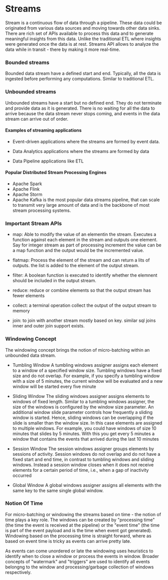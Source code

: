 # Streams

Stream is a continuous flow of data through a pipeline. These data could be originated from various data sources and moving towards other data sinks. There are rich set of APIs available to process this data and to generate meaningful insights from this data. Unlike the traditional ETL where insights were generated once the data is at rest. Streams API allows to analyze the data while in transit - there by making it more real-time.

### Bounded streams

Bounded data stream have a defined start and end. Typically, all the data is ingested before performing any computations. Similar to traditional ETL.

### Unbounded streams

Unbounded streams have a start but no defined end. They do not terminate and provide data as it is generated. There is no waiting for all the data to arrive because the data stream never stops coming, and events in the data stream can arrive out of order.

#### Examples of streaming applications

- Event-driven applications where the streams are formed by event data.

- Data Analytics applications where the streams are formed by data 

- Data Pipeline applications like ETL

#### Popular Distributed Stream Processing Engines

- Apache Spark
- Apache Flink
- Apache Storm
- Apache Kafka is the most popular data streams pipeline, that can scale to transmit very large amount of data and is the backbone of most stream processing systems.

### Important Stream APIs

- map: 
Able to modify the value of an elementin the stream. Executes a function against each element in the stream and outputs one element. Say for integer stream as part of processing increment the value can be a map function and the output would be the incremented value.
  
- flatmap: 
Process the element of the stream and can return a lits of outputs. the list is added to the element of the output stream.

- filter: 
A boolean function is executed to identify whether the elemnent should be included in the output stream.

- reduce: 
reduce or combine elements so that the output stream has fewer elements 

- collect: 
a terminal operation collect the output of the output stream to memory

- join: 
to join with another stream mostly based on key. similar sql joins inner and outer join support exists.

### Windowing Concept

The windowing concept brings the notion of micro-batching within an unbounded data stream.

- Tumbling Window
A tumbling windows assigner assigns each element to a window of a specified window size. Tumbling windows have a fixed size and do not overlap. For example, if you specify a tumbling window with a size of 5 minutes, the current window will be evaluated and a new window will be started every five minute

- Sliding Window
The sliding windows assigner assigns elements to windows of fixed length. Similar to a tumbling windows assigner, the size of the windows is configured by the window size parameter. An additional window slide parameter controls how frequently a sliding window is started. Hence, sliding windows can be overlapping if the slide is smaller than the window size. In this case elements are assigned to multiple windows.
For example, you could have windows of size 10 minutes that slides by 5 minutes. With this you get every 5 minutes a window that contains the events that arrived during the last 10 minutes

- Session Window
The session windows assigner groups elements by sessions of activity. Session windows do not overlap and do not have a fixed start and end time, in contrast to tumbling windows and sliding windows. Instead a session window closes when it does not receive elements for a certain period of time, i.e., when a gap of inactivity occurred

- Global Window
A global windows assigner assigns all elements with the same key to the same single global window.

### Notion Of Time
For micro-batching or windowing the streams based on time - the notion of time plays a key role. The windows can be created by "processing time" (the time the event is received at the pipeline) or the "event time" (the time is part of the event payload and is the time when event got generated). Windowing based on the processing time is straight forward, where as based on event time is tricky as events can arrive pretty late.

As events can come unordered or late the windowing uses heuristics to identify when to close a window or process the events in window. Broader concepts of "watermark" and "triggers" are used to identify all events belongng to the window and processing/garbage collection of windows respectively.



